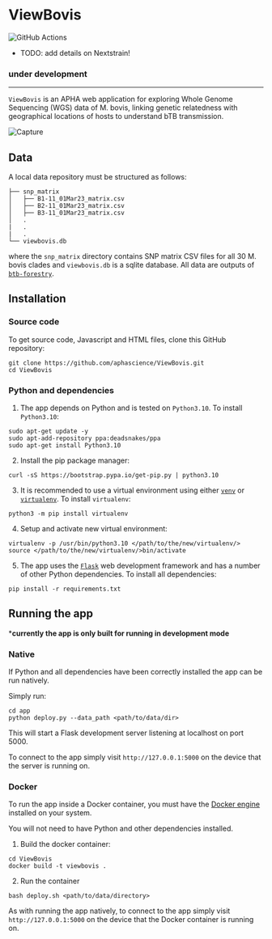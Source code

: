 # ViewBovis

![GitHub Actions](https://github.com/aphascience/ViewBovis/actions/workflows/build_and_test.yml/badge.svg)

* TODO: add details on Nextstrain!

### **under development**

---

`ViewBovis` is an APHA web application for exploring Whole Genome Sequencing (WGS) data of M. bovis, linking genetic relatedness with geographical locations of hosts to understand bTB transmission.

![Capture](https://user-images.githubusercontent.com/10742324/225293739-eaf5ac12-53ad-44d3-abe0-449d4988bdf5.PNG)


## Data

A local data repository must be structured as follows:

```
├── snp_matrix
│   ├── B1-11_01Mar23_matrix.csv
│   ├── B2-11_01Mar23_matrix.csv
│   ├── B3-11_01Mar23_matrix.csv
│   .
|   .
|   .
└── viewbovis.db
```

where the `snp_matrix` directory contains SNP matrix CSV files for all 30 M. bovis clades and `viewbovis.db` is a sqlite database. All data are outputs of [`btb-forestry`](https://github.com/APHA-CSU/btb-forestry). 


## Installation

### Source code
To get source code, Javascript and HTML files, clone this GitHub repository:  
```
git clone https://github.com/aphascience/ViewBovis.git
cd ViewBovis
```

### Python and dependencies

1. The app depends on Python and is tested on `Python3.10`. To install `Python3.10`:

```
sudo apt-get update -y
sudo apt-add-repository ppa:deadsnakes/ppa
sudo apt-get install Python3.10
```
2. Install the pip package manager:

```
curl -sS https://bootstrap.pypa.io/get-pip.py | python3.10
```
3. It is recommended to use a virtual environment using either [`venv`](https://docs.python.org/3/library/venv.html) or [`virtualenv`](https://virtualenv.pypa.io/en/stable/installation.html). To install `virtualenv`:

```
python3 -m pip install virtualenv
```
4. Setup and activate new virtual environment:
```
virtualenv -p /usr/bin/python3.10 </path/to/the/new/virtualenv/>
source </path/to/the/new/virtualenv/>bin/activate
```
5. The app uses the [`Flask`](https://flask.palletsprojects.com/en/2.0.x/) web development framework and has a number of other Python dependencies. To install all dependencies:
```
pip install -r requirements.txt
```

## Running the app

***currently the app is only built for running in development mode**

### Native
If Python and all dependencies have been correctly installed the app can be run natively. 

Simply run:

```
cd app
python deploy.py --data_path <path/to/data/dir>
```
This will start a Flask development server listening at localhost on port 5000. 

To connect to the app simply visit `http://127.0.0.1:5000` on the device that the server is running on.

### Docker
To run the app inside a Docker container, you must have the [Docker engine](https://docs.docker.com/engine/install/) installed on your system.

You will not need to have Python and other dependencies installed.

1. Build the docker container:

```
cd ViewBovis
docker build -t viewbovis .
```
2. Run the container
```
bash deploy.sh <path/to/data/directory>
```

As with running the app natively, to connect to the app simply visit `http://127.0.0.1:5000` on the device that the Docker container is running on.

